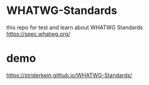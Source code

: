 # WHATWG-Standards
this repo for test and learn about WHATWG Standards https://spec.whatwg.org/

# demo
https://striderkein.github.io/WHATWG-Standards/
